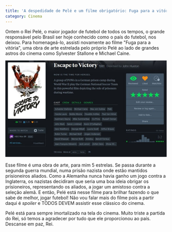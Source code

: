 ```yaml
---
title: 'A despedidade de Pelé e um filme obrigatório: Fuga para a vitória'
category: Cinema
---
```


Ontem o Rei Pelé, o maior jogador de futebol de todos os tempos, o grande responsável pelo Brasil ser hoje conhecido como o país do futebol, nos deixou. Para homenageá-lo, assisti novamente ao filme "Fuga para a vitória", uma obra de arte estrelada pelo próprio Pelé ao lado de grandes astros do cinema como Sylvester Stallone e Michael Caine.

![Página do filme "Fuga para a vitória" no Letterboxd](/img/futebol/fuga-pra-vitoria.jpg)

Esse filme é uma obra de arte, para mim 5 estrelas. Se passa durante a segunda guerra mundial, numa prisão nazista onde estão mantidos prisioneiros aliados. Como a Alemanha nunca havia ganho um jogo contra a Inglaterra, os nazistas decidiram que seria uma boa ideia obrigar os prisioneiros, representando os aliados, a jogar um amistoso contra a seleção alemã. E então, Pelé está nesse filme para brilhar fazendo o que sabe de melhor, jogar futebol! Não vou falar mais do filme pois a partir daqui é _spoiler_ e TODOS DEVEM assistir esse clássico do cinema.

Pelé está para sempre imortalizado na tela do cinema. Muito triste a partida do Rei, só temos a agradecer por tudo que ele proporcionou ao país. Descanse em paz, Rei.
